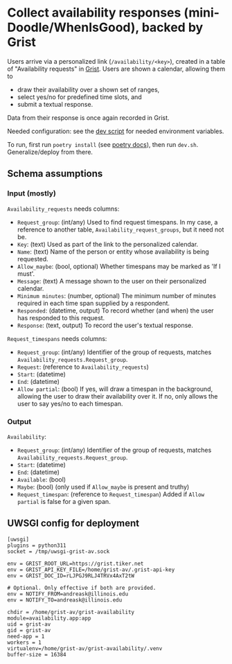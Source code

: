 # Collect availability responses (mini-Doodle/WhenIsGood), backed by Grist

Users arrive via a personalized link (`/availability/<key>`),
created in a table of "Availability requests" in
[Grist](https://github.com/gristlabs/grist-core).  Users are shown a calendar,
allowing them to

-   draw their availability over a shown set of ranges,
-   select yes/no for predefined time slots, and
-   submit a textual response.

Data from their response is once again recorded in Grist.

Needed configuration: see the [dev script](dev.sh) for needed
environment variables.

To run, first run `poetry install` (see [poetry
docs](https://python-poetry.org/docs/)), then run `dev.sh`. Generalize/deploy
from there.

## Schema assumptions

### Input (mostly)

`Availability_requests` needs columns:

-   `Request_group`: (int/any) Used to find request timespans.
    In my case, a reference to another table, `Availability_request_groups`, but
    it need not be.
-   `Key`: (text) Used as part of the link to the personalized
    calendar.
-   `Name`: (text) Name of the person or entity whose availability
    is being requested.
-   `Allow_maybe`: (bool, optional) Whether timespans may be marked as 'If I must'.
-   `Message`: (text) A message shown to the user on their
    personalized calendar.
-   `Minimum minutes`: (number, optional) The minimum number of minutes required
    in each time span supplied by a respondent.
-   `Responded`: (datetime, output) To record whether (and when) the user has
    responded to this request.
-   `Response`: (text, output) To record the user's textual response.

`Request_timespans` needs columns:

-   `Request_group`: (int/any) Identifier of the group of requests, matches
    `Availability_requests.Request_group`.
-   `Request`: (reference to `Availability_requests`)
-   `Start`: (datetime)
-   `End`: (datetime)
-   `Allow partial`: (bool) If yes, will draw a timespan in the background,
    allowing the user to draw their availability over it. If no, only allows
    the user to say yes/no to each timespan.

### Output

`Availability`:

-   `Request_group`: (int/any) Identifier of the group of requests, matches
    `Availability_requests.Request_group`.
-   `Start`: (datetime)
-   `End`: (datetime)
-   `Available`: (bool)
-   `Maybe`: (bool) (only used if `Allow_maybe` is present and truthy)
-   `Request_timespan`: (reference to `Request_timespan`)
    Added if `Allow partial` is false for a given span.

## UWSGI config for deployment

```
[uwsgi]
plugins = python311
socket = /tmp/uwsgi-grist-av.sock

env = GRIST_ROOT_URL=https://grist.tiker.net
env = GRIST_API_KEY_FILE=/home/grist-av/.grist-api-key
env = GRIST_DOC_ID=rLJPGJ9RLJ4TRVx4AxT2tW

# Optional. Only effective if both are provided.
env = NOTIFY_FROM=andreask@illinois.edu
env = NOTIFY_TO=andreask@illinois.edu

chdir = /home/grist-av/grist-availability
module=availability.app:app
uid = grist-av
gid = grist-av
need-app = 1
workers = 1
virtualenv=/home/grist-av/grist-availability/.venv
buffer-size = 16384
```
